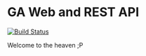 # GA Web and REST API

[![Build Status](https://travis-ci.org/vut23/gaweb.png)](https://travis-ci.org/vut23/gaweb)

Welcome to the heaven ;P
